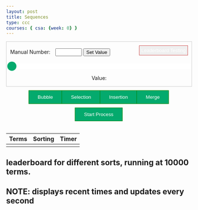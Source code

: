```yaml
---
layout: post
title: Sequences
type: ccc
courses: { csa: {week: 0} }
---
```


<style>
  .slidecontainer {
    width: 100%;
  }

  .slider {
    -webkit-appearance: none;
    width: 100%;
    height: 15px;
    border-radius: 5px;
    background: white;
    outline: none;
    opacity: 1;
    -webkit-transition: .2s;
    transition: opacity .2s;
  }

  .slider:hover {
    opacity: 1;
  }

  .slider::-webkit-slider-thumb {
    -webkit-appearance: none;
    appearance: none;
    width: 25px;
    height: 25px;
    border-radius: 50%;
    background: #04AA6D;
    cursor: pointer;
  }

  .slider::-moz-range-thumb {
    width: 25px;
    height: 25px;
    border-radius: 50%;
    background: #04AA6D;
    cursor: pointer;
  }

  #manualValue {
      color: black;
  }

  .btn-group button {
    background-color: #04AA6D;
    border: 1px solid green;
    color: white;
    padding: 10px 24px;
    cursor: pointer;
    float: left;
    transition: background-color 0.8s ease; /* Add animation to background color */
     transition: transform 0.3s ease;
  }

  .btn-group button:not(:last-child) {
    border-right: none; /* Prevent double borders */
  }

  /* Clear floats (clearfix hack) */
  .btn-group:after {
    content: "";
    clear: both;
    display: table;
  }

  /* Add a background color on hover */
  .btn-group button:hover {
    background-color: #3e8e41;
    transform: scale(1.05) translate(0px, -3px);
  }


  .btn-group {
    display: flex;
    justify-content: center;
    align-items: center;
    padding-top: 10px;
  }

  .btn-group-2 button {
  background-color: #04AA6D;
  border: 1px solid green;
  color: white;
  padding: 10px 24px;
  cursor: pointer;
  float: left;
  transition: background-color 0.7s ease; /* Add animation to background color */
  }

  .btn-group-2 button:not(:last-child) {
    border-right: none; /* Prevent double borders */
  }

  /* Clear floats (clearfix hack) */
  .btn-group-2:after {
    content: "";
    clear: both;
    display: table;
  }

  /* Add a background color on hover */
  .btn-group-2 button:hover {
    background-color: #3e8e41;
    transform: scale(1.02) 1ms ease-in-out;
  }


  .btn-group-2 {
    display: flex;
    justify-content: center;
    align-items: center;
    padding-top: 10px;
  }

  #leaderButton {
    padding: 5px;
    margin-bottom: 10px;
    border: 1px solid #cf4a4a;
    color: white; /* White text */
    cursor: pointer; /* Pointer/hand icon */
  }

  .timeDiv {
    display: flex;
    justify-content: center;
    align-items: center;
    padding-top: 10px;
  }

  .manual-container {
    display: flex;
    justify-content: space-between;
    align-items: center;
    margin: 10px;
  }

  .manual-container label {
    margin-right: 10px;
  }

  .slider-container {
    display: flex;
    justify-content: center;
    align-items: center;
  }

  .slidecontainer {
      border: 1px solid #ccc;
      justify-content: center;
      text-align: center;
  }

  #sortingTEXT,
  #termsTEXT,
  #timerTEXT {
    text-align: center;
  }

  .result div {
    width: 100%;
    border-collapse: collapse;
    margin-top: 20px;
  }

  .result div th, .result div td {
    border: 1px solid #ddd;
    padding: 8px;
    text-align: left;
  }

  #inputRange {
    border: none !important;
  }
</style>

<div class="slidecontainer">
  <div class="manual-container">
    <!-- Manual Value -->
    <div>
      <label for="manualValue">Manual Number:</label>
      <input type="number" id="manualValue" min="100" max="1000">
      <button onclick="setManualValue()">Set Value</button>
    </div>
    <!-- Leaderboard -->
    <button id="leaderButton" onclick="leaderboardPlay()">Leaderboard Testing</button>
  </div>
  <div class="slider-container">
    <!-- Slider -->
    <input type="range" min="100" max="10000" value="100" class="slider" id="inputRange">
  </div>
  <!-- Value -->
  <p>Value: <span id="shownNumber"></span></p>
</div>

<div id="sorts" class="btn-group">
  <button id="Bubble" onclick="bubbleClick()">Bubble</button>
  <button id="Selection" onclick="selectionClick()">Selection</button>
  <button id="Insertion" onclick="insertionClick()">Insertion</button>
  <button id="Merge" onclick="mergeClick()">Merge</button>
</div>

<div class="btn-group-2">
  <button onclick="main()">Start Process</button>
</div>

<br>
<table class="result div">
  <thead>
    <tr>
      <th>Terms</th>
      <th>Sorting</th>
      <th>Timer</th>
    </tr>
  </thead>
  <tbody>
    <tr>
      <td id="termsTEXT"></td>
      <td id="sortingTEXT"></td>
      <td id="timerTEXT"></td>
    </tr>
  </tbody>
</table>
<script src="/jtf-blog/assets/js/sequences.js"></script>

## leaderboard for different sorts, running at 10000 terms. 

## NOTE: displays recent times and updates every second

<head>
<link rel="stylesheet" href="/jtf-blog/css/sequences.css">

<div id="sort-cards" class="scroll-container">
    <!-- Cards will be dynamically added here -->
</div>
</head>
<!-- //<script src="{{site.baseurl}}/assets/js/leaderboard.js"></script> -->

<script>
function display() {
    const apiUrl = 'http://localhost:8085/api/leaderboard/';
    fetch(apiUrl)
        .then(response => {
            if (!response.ok) {
                throw Error('Network response was not ok');
            }
            return response.json();
        })
        .then(data => {
            console.log(data);
            updateLeaderboard(data); // Call the function to update leaderboard cards
        })
        .catch(error => console.error("Error fetching data:", error));
}

function updateLeaderboard(data) {
    const sortCardsContainer = document.getElementById("sort-cards");

    // Clear existing cards before updating
    sortCardsContainer.innerHTML = '';

    data.forEach(leaderboard => {
        // Create a new div card for each leaderboard entry
        const card = document.createElement("div");
        card.className = "card"; 
        card.innerHTML = `
            <div class="details">
                <div class="info">
                    <h3>${leaderboard.sortName}</h3>
                    <p><b>terms:</b> ${leaderboard.terms}</p>
                    <p><b>time:</b> ${leaderboard.time} ms</p>
                </div>
                <div class="actions">

                </div>
            </div>
        `;
        sortCardsContainer.appendChild(card); 
    });
}

document.addEventListener("DOMContentLoaded", function () {
    // Load initial leaderboard data
    display();

    // Refresh the data every 5 seconds (adjust as needed)
    setInterval(display, 1000);
});
</script>
